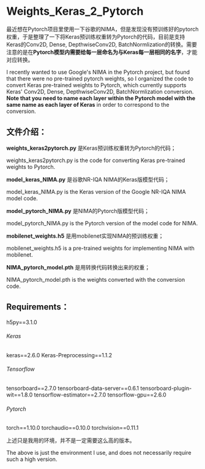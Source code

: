 # Weights_Keras_2_Pytorch

最近想在Pytorch项目里使用一下谷歌的NIMA，但是发现没有预训练好的pytorch权重，于是整理了一下将Keras预训练权重转为Pytorch的代码，目前是支持Keras的Conv2D, Dense, DepthwiseConv2D, BatchNormlization的转换。需要注意的是在**Pytorch模型内需要给每一层命名为与Keras每一层相同的名字**，才能对应转换。

I recently wanted to use Google's NIMA in the Pytorch project, but found that there were no pre-trained pytorch weights, so I organized the code to convert Keras pre-trained weights to Pytorch, which currently supports Keras' Conv2D, Dense, DepthwiseConv2D, BatchNormlization conversion. **Note that you need to name each layer within the Pytorch model with the same name as each layer of Keras** in order to correspond to the conversion.

## 文件介绍：

**weights_keras2pytorch.py** 是Keras预训练权重转为Pytorch的代码；

weights_keras2pytorch.py is the code for converting Keras pre-trained weights to Pytorch.



**model_keras_NIMA.py** 是谷歌NR-IQA NIMA的Keras版模型代码；

model_keras_NIMA.py is the Keras version of the Google NR-IQA NIMA model code.



**model_pytorch_NIMA.py** 是NIMA的Pytorch版模型代码；

model_pytorch_NIMA.py is the Pytorch version of the model code for NIMA.



**mobilenet_weights.h5** 是用mobilenet实现NIMA的预训练权重；

mobilenet_weights.h5 is a pre-trained weights for implementing NIMA with mobilenet.



**NIMA_pytorch_model.pth** 是用转换代码转换出来的权重；

NIMA_pytorch_model.pth is the weights converted with the conversion code.



## Requirements：

h5py==3.1.0

###### Keras

keras==2.6.0
Keras-Preprocessing==1.1.2

###### Tensorflow

tensorboard==2.7.0
tensorboard-data-server==0.6.1
tensorboard-plugin-wit==1.8.0
tensorflow-estimator==2.7.0
tensorflow-gpu==2.6.0

###### Pytorch

torch==1.10.0
torchaudio==0.10.0
torchvision==0.11.1



上述只是我用的环境，并不是一定需要这么高的版本。

The above is just the environment I use, and does not necessarily require such a high version.

